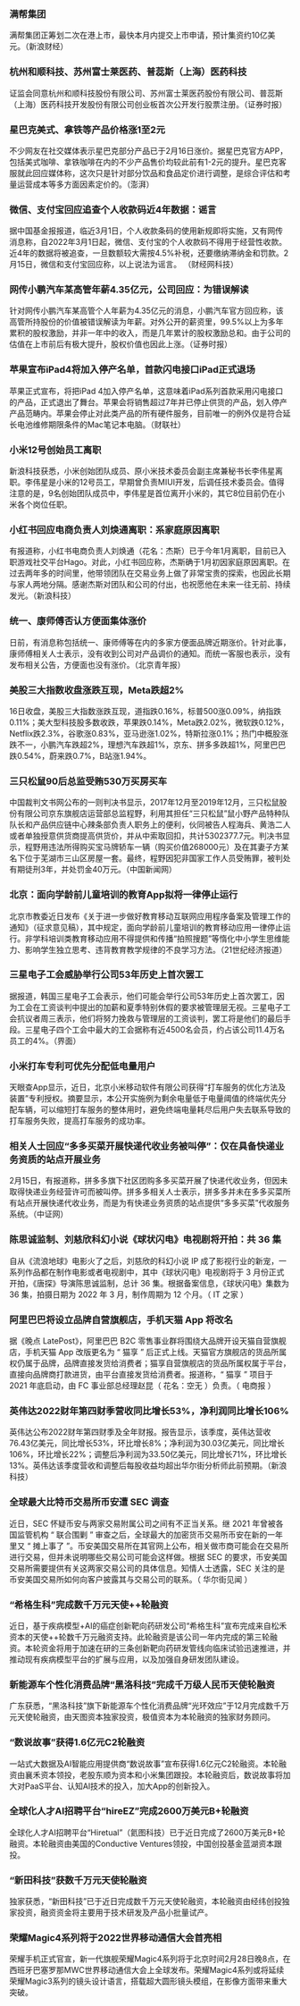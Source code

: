 ### 满帮集团
满帮集团正筹划二次在港上市，最快本月内提交上市申请，预计集资约10亿美元。（新浪财经）
### 杭州和顺科技、苏州富士莱医药、普蕊斯（上海）医药科技
证监会同意杭州和顺科技股份有限公司、苏州富士莱医药股份有限公司、普蕊斯（上海）医药科技开发股份有限公司创业板首次公开发行股票注册。（证券时报）
### 星巴克美式、拿铁等产品价格涨1至2元
不少网友在社交媒体表示星巴克部分产品已于2月16日涨价。据星巴克官方APP，包括美式咖啡、拿铁咖啡在内的不少产品售价均较此前有1-2元的提升。星巴克客服就此回应媒体称，这次只是针对部分饮品和食品定价进行调整，是综合评估和考量运营成本等多方面因素定价的。（澎湃）
### 微信、支付宝回应追查个人收款码近4年数据：谣言
据中国基金报报道，临近3月1日，个人收款条码的使用新规即将实施，又有网传消息称，自2022年3月1日起，微信、支付宝的个人收款码不得用于经营性收款。近4年的数据将被追查，一旦数额较大需按4.5%补税，还要缴纳滞纳金和罚款。2月15日，微信和支付宝回应称，以上说法为谣言。 （财经网科技）
### 网传小鹏汽车某高管年薪4.35亿元，公司回应：为错误解读
针对网传小鹏汽车某高管个人年薪为4.35亿元的消息，小鹏汽车官方回应称，该高管所持股份的价值被错误解读为年薪。对外公开的薪资里，99.5%以上为多年累积的股权激励，并非一年中的收入，而是几年累计的股权激励总和。由于公司的估值在上市前后有极大提升，股权价值也因此上涨。（证券时报）
### 苹果宣布iPad4将加入停产名单，首款闪电接口iPad正式退场
苹果正式宣布，将把iPad 4加入停产名单，这意味着iPad系列首款采用闪电接口的产品，正式退出了舞台。苹果会将销售超过7年并已停止供货的产品，划入停产产品范畴内。苹果会停止对此类产品的所有硬件服务，目前唯一的例外仅是符合延长电池维修期限条件的Mac笔记本电脑。（财联社）
### 小米12号创始员工离职
新浪科技获悉，小米创始团队成员、原小米技术委员会副主席兼秘书长李伟星离职。李伟星是小米的12号员工，早期曾负责MIUI开发，后调任技术委员会。值得注意的是，9名创始团队成员中，李伟星是首位离开小米的，其它8位目前仍在小米各个岗位任职。
### 小红书回应电商负责人刘焕通离职：系家庭原因离职
有报道称，小红书电商负责人刘焕通（花名：杰斯）已于今年1月离职，目前已入职游戏社交平台Hago。对此，小红书回应称，杰斯确于1月初因家庭原因离职。在过去两年多的时间里，他带领团队在交易业务上做了非常宝贵的探索，也因此长期与家人两地分隔。感谢杰斯对团队和公司的付出，也祝愿他在未来一往无前、持续发光。（新浪科技）
### 统一、康师傅否认方便面集体涨价
日前，有消息称包括统一、康师傅等在内的多家方便面品牌近期涨价。针对此事，康师傅相关人士表示，没有收到公司对产品调价的通知。而统一客服也表示，没有发布相关公告，方便面也没有涨价。（北京青年报）
### 美股三大指数收盘涨跌互现，Meta跌超2%
16日收盘，美股三大指数涨跌互现，道指跌0.16%，标普500涨0.09%，纳指跌0.11%；美大型科技股多数收跌，苹果跌0.14%，Meta跌2.02%，微软跌0.12%，Netflix跌2.3%，谷歌涨0.83%，亚马逊涨1.02%，特斯拉涨0.1%；热门中概股涨跌不一，小鹏汽车跌超2%，理想汽车跌超1%，京东、拼多多跌超1%，阿里巴巴跌0.54%，蔚来跌0.7%，B站涨1.94%。
### 三只松鼠90后总监受贿530万买房买车
中国裁判文书网公布的一则判决书显示，2017年12月至2019年12月，三只松鼠股份有限公司京东旗舰店运营部总监程野，利用其担任“三只松鼠”鼠小野产品特种队队长和产品供应链中心辣条部负责人职务上的便利，伙同被告人程海兵、黄浩二人或者单独授意供货商提高供货价，并从中索取回扣，共计5302377.7元。判决书显示，程野用违法所得购买宝马牌轿车一辆（购买价值268000元）及在其妻子方某名下位于芜湖市三山区房屋一套。最终，程野因犯非国家工作人员受贿罪，被判处有期徒刑3年，并处罚金40万元。（中国新闻网）
### 北京：面向学龄前儿童培训的教育App拟将一律停止运行
北京市教委近日发布《关于进一步做好教育移动互联网应用程序备案及管理工作的通知》（征求意见稿），其中规定，面向学龄前儿童培训的教育移动应用一律停止运行。非学科培训类教育移动应用不得提供和传播“拍照搜题”等惰化中小学生思维能力、影响学生独立思考、违背教育教学规律的不良学习方法。（21世纪经济报道）
### 三星电子工会威胁举行公司53年历史上首次罢工
据报道，韩国三星电子工会表示，他们可能会举行公司53年历史上首次罢工，因为工会在工资谈判中提出的加薪和夏季特别休假的要求被管理层无视。三星电子工会抗议者周三表示，他们将努力挽救与管理层的工资谈判，罢工将是他们的最后手段。三星电子四个工会中最大的工会据称有近4500名会员，约占该公司11.4万名员工的4%。（界面）
### 小米打车专利可优先分配低电量用户
天眼查App显示，近日，北京小米移动软件有限公司获得“打车服务的优化方法及装置”专利授权。摘要显示，本公开实施例为剩余电量低于电量阈值的终端优先分配车辆，可以缩短打车服务的整体用时，避免终端电量耗尽后用户失去联系导致的打车服务失败，提高打车服务的成功率。
### 相关人士回应“多多买菜开展快递代收业务被叫停”：仅在具备快递业务资质的站点开展业务
2月15日，有报道称，拼多多旗下社区团购多多买菜开展了快递代收业务，但因未取得快递业务经营许可而被叫停。拼多多相关人士表示，拼多多并未在多多买菜所有站点开展快递代收业务，而是为有快递业务资质的站点提供“多多买菜”代收服务系统。（中证网）
### 陈思诚监制、刘慈欣科幻小说《球状闪电》电视剧将开拍：共 36 集
自从《流浪地球》电影火了之后，刘慈欣的科幻小说 IP 成了影视行业的新宠，一系列作品都在制作电影或者电视剧中，其中《球状闪电》电视剧将于 3 月份正式开拍，《唐探》导演陈思诚监制，总计 36 集。根据备案信息，《球状闪电》集数为 36 集，拍摄日期为 2022 年 3 月，制作周期为 12 个月。（ IT 之家 ）
### 阿里巴巴将设立品牌自营旗舰店，手机天猫 App 将改名
据《晚点 LatePost》，阿里巴巴 B2C 零售事业群将围绕大品牌开设天猫自营旗舰店，手机天猫 App 改版更名为 “ 猫享 ” 后正式上线。天猫官方旗舰店的货品所属权仍属于品牌，品牌直接发货给消费者；猫享自营旗舰店的货品所属权属于平台，直接向品牌商打款进货，由平台直接发货给消费者。报道称，“ 猫享 ” 项目于 2021 年底启动，由 FC 事业部总经理赵昆（ 花名：空无 ）负责。（ 电商报 ）
### 英伟达2022财年第四财季营收同比增长53%，净利润同比增长106%
英伟达公布2022财年第四财季及全年财报。报告显示，该季度，英伟达营收76.43亿美元，同比增长53%，环比增长8%；净利润为30.03亿美元，同比增长106%，环比增长22%；调整后净利润为33.50亿美元，同比增长71%，环比增长13%。英伟达该季度营收和调整后每股收益均超出华尔街分析师此前预期。（新浪科技）
### 全球最大比特币交易所币安遭 SEC 调查
近日，SEC 怀疑币安与两家交易附属公司之间有不正当关系。继 2021 年曾被各国监管机构 “ 联合围剿 ” 审查之后，全球最大的加密货币交易所币安在新的一年里又 “ 摊上事了 ”。币安美国交易所在其官网上公布，相关做市商可能会在交易所进行交易，但并未说明哪些交易公司可能会这样做。根据 SEC 的要求，币安美国交易所需要提供有关这两家交易公司的具体信息。知情人士透露，SEC 关注的是币安美国交易所如何向客户披露其与交易公司的联系。（ 华尔街见闻 ）
### “希格生科”完成数千万元天使++轮融资
近日，基于疾病模型+AI的癌症创新靶向药研发公司“希格生科”宣布完成来自松禾资本的天使++轮数千万元融资支持。此轮融资是该公司一年内完成的第三轮融资。本轮资金将用于加速在研的三条创新靶向药研发管线向临床试验迅速推进，并推动现有疾病模型平台的扩展与应用，以及加强自身研发团队建设。
### 新能源车个性化消费品牌“黑洛科技”完成千万级人民币天使轮融资
广东获悉，“黑洛科技”旗下新能源车个性化消费品牌“光环效应”于12月完成数千万元天使轮融资，由天图资本独家投资，极值资本为本轮融资的独家财务顾问。
### “数说故事”获得1.6亿元C2轮融资
一站式大数据及AI智能应用提供商“数说故事”宣布获得1.6亿元C2轮融资。本轮融资由襄禾资本领投，老股东顺为资本和小米集团跟投。本轮融资后，数说故事将加大对PaaS平台、认知AI技术的投入，加大App的创新投入。
### 全球化人才AI招聘平台“hireEZ”完成2600万美元B+轮融资
全球化人才AI招聘平台“Hiretual”（氦图科技）已于近日完成了2600万美元B+轮融资。本轮融资由美国的Conductive Ventures领投，中国创投基金蓝湖资本跟投。
### “新田科技”获数千万元天使轮融资
独家获悉，“新田科技”已于近日完成数千万元天使轮融资，本轮融资由经纬创投独家投资，融资资金将主要用于技术研发及产品小批量试产。
### 荣耀Magic4系列将于2022世界移动通信大会首亮相
荣耀手机正式官宣，新一代旗舰荣耀Magic4系列将于北京时间2月28日晚8点，在西班牙巴塞罗那MWC世界移动通信大会上全球发布。荣耀Magic4系列或将延续荣耀Magic3系列的镜头设计语言，搭载超大圆形镜头模组，在影像方面带来重大突破。
